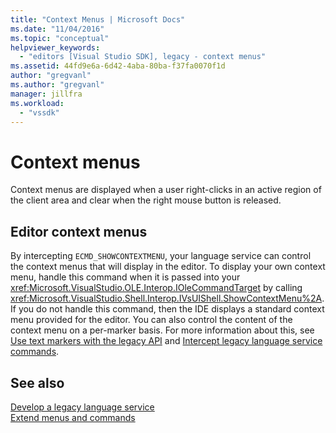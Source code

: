 ```yaml
---
title: "Context Menus | Microsoft Docs"
ms.date: "11/04/2016"
ms.topic: "conceptual"
helpviewer_keywords: 
  - "editors [Visual Studio SDK], legacy - context menus"
ms.assetid: 44fd9e6a-6d42-4aba-80ba-f37fa0070f1d
author: "gregvanl"
ms.author: "gregvanl"
manager: jillfra
ms.workload: 
  - "vssdk"
---
```

# Context menus
Context menus are displayed when a user right-clicks in an active region of the client area and clear when the right mouse button is released.  
  
## Editor context menus  
 By intercepting `ECMD_SHOWCONTEXTMENU`, your language service can control the context menus that will display in the editor. To display your own context menu, handle this command when it is passed into your <xref:Microsoft.VisualStudio.OLE.Interop.IOleCommandTarget> by calling <xref:Microsoft.VisualStudio.Shell.Interop.IVsUIShell.ShowContextMenu%2A>. If you do not handle this command, then the IDE displays a standard context menu provided for the editor. You can also control the content of the context menu on a per-marker basis. For more information about this, see [Use text markers with the legacy API](../extensibility/using-text-markers-with-the-legacy-api.md) and [Intercept legacy language service commands](../extensibility/internals/intercepting-legacy-language-service-commands.md).  
  
## See also  
 [Develop a legacy language service](../extensibility/internals/developing-a-legacy-language-service.md)   
 [Extend menus and commands](../extensibility/extending-menus-and-commands.md)